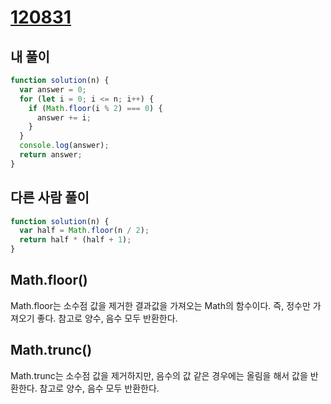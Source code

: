 # [120831](https://school.programmers.co.kr/learn/courses/30/lessons/120831/solution_groups?language=javascript&type=my)

## 내 풀이

```js
function solution(n) {
  var answer = 0;
  for (let i = 0; i <= n; i++) {
    if (Math.floor(i % 2) === 0) {
      answer += i;
    }
  }
  console.log(answer);
  return answer;
}
```

## 다른 사람 풀이

```js
function solution(n) {
  var half = Math.floor(n / 2);
  return half * (half + 1);
}
```

## Math.floor()

Math.floor는 소수점 값을 제거한 결과값을 가져오는 Math의 함수이다. 즉, 정수만 가져오기 좋다. 참고로 양수, 음수 모두 반환한다.

## Math.trunc()

Math.trunc는 소수점 값을 제거하지만, 음수의 값 같은 경우에는 올림을 해서 값을 반환한다. 참고로 양수, 음수 모두 반환한다.
